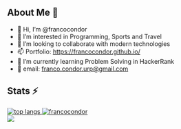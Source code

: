 ## About Me 📱

- 👋 Hi, I’m @francocondor
- 👀 I’m interested in Programming, Sports and Travel
- 💞️ I’m looking to collaborate with modern technologies
- 📫 Portfolio: https://francocondor.github.io/
- 🌱 I’m currently learning Problem Solving in HackerRank
- 📧 email: <a href="mailto:franco.condor.urp@gmail.com">franco.condor.urp@gmail.com</a>

## Stats ⚡
  
<a href="#">
    
<!-- <img width=325 align="center"
        src="https://github-readme-stats-francocondor.vercel.app/api/top-langs/?username=francocondor&hide=HTML,blade,css,VBA,C%23,SCSS,Shell,PLpgSQL,Hack,jupyter%20notebook,XSLT,Gherkin&langs_count=8&layout=compact&theme=react&border_radius=10&size_weight=0.5&count_weight=0.5&exclude_repo=github-readme-stats"
        alt="top langs" />-->
  <img align="center" src="https://github-readme-stats.anuraghazra1.vercel.app/api?username=francocondor&hide=HTML,blade,css,VBA,C%23,SCSS,Shell,PLpgSQL,Hack,jupyter%20notebook,XSLT,Gherkin&langs_count=8&show_icons=true" alt="top langs" />
</a>
<a href="#">
  <img align="center" src="https://github-readme-streak-stats.herokuapp.com/?user=francocondor&" alt="francocondor" />
</a>
</br>
<a href="#">
  <img align="center" src="https://github-readme-stats-francocondor.vercel.app/api?username=francocondor&theme=gotham" />
</a>
